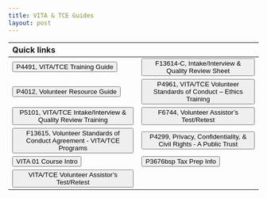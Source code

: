 ```yaml
---
title: VITA & TCE Guides
layout: post
---
```


<script> function button1() { window.open("/ea/assets/pdfs/vita/p4491.pdf"); } </script>
<script> function button2() { window.open("/ea/assets/pdfs/vita/f13614c.pdf"); } </script>
<script> function button3() { window.open("/ea/assets/pdfs/vita/p4012.pdf"); } </script>
<script> function button4() { window.open("/ea/assets/pdfs/vita/p4961.pdf"); } </script>
<script> function button5() { window.open("/ea/assets/pdfs/vita/p5101.pdf"); } </script>
<script> function button6() { window.open("/ea/assets/pdfs/vita/p6744.pdf"); } </script>
<script> function button7() { window.open("/ea/assets/pdfs/vita/p13615.pdf"); } </script>
<script> function button8() { window.open("/ea/assets/pdfs/vita/p4299.pdf"); } </script>
<script> function button9() { window.open("/ea/assets/pdfs/vita/vita_01_course_intro.pdf"); } </script>
<script> function button10() { window.open("/ea/assets/pdfs/vita/p3676bsp.pdf"); } </script>

| Quick links ||
|:-|:-|
| <button onclick="button1()">P4491, VITA/TCE Training Guide</button> | <button onclick="button2()">F13614-C, Intake/Interview & Quality Review Sheet</button> |
| <button onclick="button3()">P4012, Volunteer Resource Guide</button>| <button onclick="button4()">P4961, VITA/TCE Volunteer Standards of Conduct – Ethics Training</button>|
| <button onclick="button5()">P5101, VITA/TCE Intake/Interview & Quality Review Training</button>| <button onclick="button6()">F6744, Volunteer Assistor’s Test/Retest</button>|
| <button onclick="button7()">F13615, Volunteer Standards of Conduct Agreement - VITA/TCE Programs</button>| <button onclick="button8()">P4299, Privacy, Confidentiality, & Civil Rights - A Public Trust</button>|
| <button onclick="button8()">VITA 01 Course Intro</button> | <button onclick="button9()">P3676bsp Tax Prep Info</button> |
|<button onclick="button10()">VITA/TCE Volunteer Assistor’s Test/Retest</button> ||
